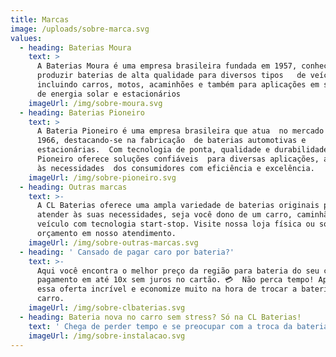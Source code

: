 ```yaml
---
title: Marcas
image: /uploads/sobre-marca.svg
values:
  - heading: Baterias Moura
    text: >
      A Baterias Moura é uma empresa brasileira fundada em 1957, conhecida por
      produzir baterias de alta qualidade para diversos tipos   de veículos,
      incluindo carros, motos, acaminhões e também para aplicações em sistemas
      de energia solar e estacionários
    imageUrl: /img/sobre-moura.svg
  - heading: Baterias Pioneiro
    text: >
      A Bateria Pioneiro é uma empresa brasileira que atua  no mercado desde
      1966, destacando-se na fabricação  de baterias automotivas e
      estacionárias.  Com tecnologia de ponta, qualidade e durabilidade,  a
      Pioneiro oferece soluções confiáveis  para diversas aplicações, atendendo
      às necessidades  dos consumidores com eficiência e excelência.
    imageUrl: /img/sobre-pioneiro.svg
  - heading: Outras marcas
    text: >-
      A CL Baterias oferece uma ampla variedade de baterias originais para
      atender às suas necessidades, seja você dono de um carro, caminhão ou
      veículo com tecnologia start-stop. Visite nossa loja física ou solicite um
      orçamento em nosso atendimento. 
    imageUrl: /img/sobre-outras-marcas.svg
  - heading: ' Cansado de pagar caro por bateria?'
    text: >-
      Aqui você encontra o melhor preço da região para bateria do seu carro, com
      pagamento em até 10x sem juros no cartão. 💳  Não perca tempo! Aproveite
      essa oferta incrível e economize muito na hora de trocar a bateria do seu
      carro.
    imageUrl: /img/sobre-clbaterias.svg
  - heading: Bateria nova no carro sem stress? Só na CL Baterias!
    text: ' Chega de perder tempo e se preocupar com a troca da bateria do seu carro! Na CL Baterias, oferecemos entrega e instalação grátis e rápida, feita por profissionais altamente qualificados. '
    imageUrl: /img/sobre-instalacao.svg
---
```

